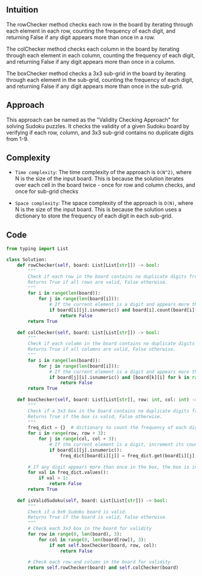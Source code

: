 ## Intuition
The rowChecker method checks each row in the board by iterating through each element in each row, counting the frequency of each digit, and returning False if any digit appears more than once in a row.

The colChecker method checks each column in the board by iterating through each element in each column, counting the frequency of each digit, and returning False if any digit appears more than once in a column.

The boxChecker method checks a 3x3 sub-grid in the board by iterating through each element in the sub-grid, counting the frequency of each digit, and returning False if any digit appears more than once in the sub-grid.

## Approach
This approach can be named as the "Validity Checking Approach" for solving Sudoku puzzles. It checks the validity of a given Sudoku board by verifying if each row, column, and 3x3 sub-grid contains no duplicate digits from 1-9.


## Complexity
- `Time complexity`:
The time complexity of the approach is `O(N^2)`, where N is the size of the input board. This is because the solution iterates over each cell in the board twice - once for row and column checks, and once for sub-grid checks

- `Space complexity`:
The space complexity of the approach is `O(N)`, where N is the size of the input board. This is because the solution uses a dictionary to store the frequency of each digit in each sub-grid.

## Code
```python
from typing import List

class Solution:
    def rowChecker(self, board: List[List[str]]) -> bool:
        """
        Check if each row in the board contains no duplicate digits from 1-9.
        Returns True if all rows are valid, False otherwise.
        """
        for i in range(len(board)):
            for j in range(len(board[i])):
                # If the current element is a digit and appears more than once in its row, the row is invalid
                if board[i][j].isnumeric() and board[i].count(board[i][j]) > 1:
                    return False
        return True
    
    def colChecker(self, board: List[List[str]]) -> bool:
        """
        Check if each column in the board contains no duplicate digits from 1-9.
        Returns True if all columns are valid, False otherwise.
        """
        for i in range(len(board)):
            for j in range(len(board[i])):
                # If the current element is a digit and appears more than once in its column, the column is invalid
                if board[j][i].isnumeric() and [board[k][i] for k in range(len(board))].count(board[j][i]) > 1:
                    return False    
        return True
    
    def boxChecker(self, board: List[List[str]], row: int, col: int) -> bool:
        """
        Check if a 3x3 box in the board contains no duplicate digits from 1-9.
        Returns True if the box is valid, False otherwise.
        """
        freq_dict = {}  # dictionary to count the frequency of each digit in the box
        for i in range(row, row + 3):
            for j in range(col, col + 3):
                # If the current element is a digit, increment its count in the freq_dict
                if board[i][j].isnumeric():
                    freq_dict[board[i][j]] = freq_dict.get(board[i][j], 0) + 1
        
        # If any digit appears more than once in the box, the box is invalid
        for val in freq_dict.values():
            if val > 1:
                return False
        return True
    
    def isValidSudoku(self, board: List[List[str]]) -> bool:
        """
        Check if a 9x9 Sudoku board is valid.
        Returns True if the board is valid, False otherwise.
        """
        # Check each 3x3 box in the board for validity
        for row in range(0, len(board), 3):
            for col in range(0, len(board[row]), 3):
                if not self.boxChecker(board, row, col):
                    return False
        
        # Check each row and column in the board for validity
        return self.rowChecker(board) and self.colChecker(board)
```
